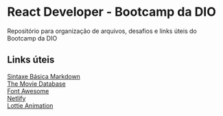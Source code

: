 # React Developer - Bootcamp da DIO
Repositório para organização de arquivos, desafios e links úteis do Bootcamp da DIO

## Links úteis

[Sintaxe Básica Markdown](https://www.markdownguide.org/basic-syntax/)<br>
[The Movie Database](https://www.themoviedb.org/?language=pt-BR)<br>
[Font Awesome](https://fontawesome.com/)<br>
[Netlify](https://www.netlify.com/)<br>
[Lottie Animation](https://lottiefiles.com/)

